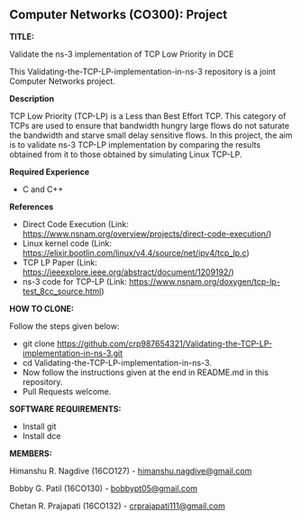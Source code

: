 ## Computer Networks (CO300): Project

**TITLE:**

Validate the ns-3 implementation of TCP Low Priority in DCE

This Validating-the-TCP-LP-implementation-in-ns-3 repository is a joint Computer Networks project.

**Description**

TCP Low Priority (TCP-LP) is a Less than Best Effort TCP. This category of TCPs are used to ensure
that bandwidth hungry large flows do not saturate the bandwidth and starve small delay sensitive flows.
In this project, the aim is to validate ns-3 TCP-LP implementation by comparing the results obtained from 
it to those obtained by simulating Linux TCP-LP. 

**Required Experience**

- C and C++

**References**

- Direct Code Execution (Link: https://www.nsnam.org/overview/projects/direct-code-execution/​) 
- Linux kernel code (Link: ​https://elixir.bootlin.com/linux/v4.4/source/net/ipv4/tcp_lp.c​) 
- TCP LP Paper (Link: ​https://ieeexplore.ieee.org/abstract/document/1209192/​) 
- ns-3 code for TCP-LP (Link: ​https://www.nsnam.org/doxygen/tcp-lp-test_8cc_source.html​)  

**HOW TO CLONE:**

Follow the steps given below: 
- git clone https://github.com/crp987654321/Validating-the-TCP-LP-implementation-in-ns-3.git 
- cd Validating-the-TCP-LP-implementation-in-ns-3.
- Now follow the instructions given at the end in README.md in this repository.
- Pull Requests welcome.

**SOFTWARE REQUIREMENTS:**

- Install git
- Install dce

**MEMBERS:**

Himanshu R. Nagdive (16CO127) - <himanshu.nagdive@gmail.com>

Bobby G. Patil (16CO130) - <bobbypt05@gmail.com>

Chetan R. Prajapati (16CO132) - <crprajapati111@gmail.com>
